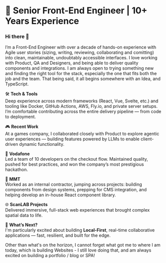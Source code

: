 # 🚀 Senior Front-End Engineer | 10+ Years Experience

### Hi there 👋

I’m a Front-End Engineer with over a decade of hands-on experience with Agile user stories (sizing, writing, reviewing, collaborating and comitting) into clean, maintainable, undoubtably accessible interfaces. I love working with Product, QA and Designers, and being able to deliver quality components and integrations. I am always open to trying something new and finding the right tool for the stack, especially the one that fits both the job and the team. That being said, it all begins somewhere with an Idea, and TypeScript.

🛠️ **Tech & Tools**  
Deep experience across modern frameworks (React, Vue, Svelte, etc.) and tooling like Docker, GitHub Actions, AWS, Fly.io, and private server setups. I’m comfortable contributing across the entire delivery pipeline — from code to deployment.

🎮 **Recent Work**  
At a games company, I collaborated closely with Product to explore agentic user experiences — building features powered by LLMs to enable client-driven dynamic functionality.

🛒 **Vodafone**  
Led a team of 10 developers on the checkout flow. Maintained quality, pushed for best practices, and won the company’s most prestigious hackathon.

🧩 **MMT**  
Worked as an internal contractor, jumping across projects: building components from design systems, prepping for CMS integration, and helping develop an in-house React component library.

🌐 **ScanLAB Projects**  
Delivered immersive, full-stack web experiences that brought complex spatial data to life.

🔭 **What’s Next?**  
I'm particularly excited about building **Local-First**, real-time collaborative applications — fast, resilient, and built for the edge. 

Other than what's on the horizon, I cannot forget what got me to where I am today, which is building Websites - I still love doing that, and am always excited on building a portfolio / blog or SPA!
